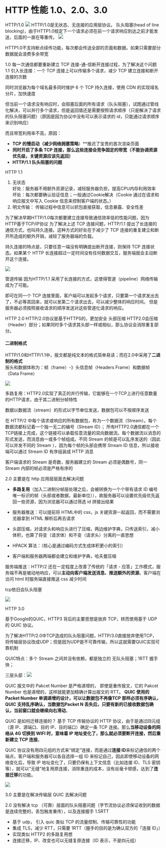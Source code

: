 # HTTP 性能 1.0、2.0、3.0

HTTP/1.0
![](../assets/HTTP%20性能-20240702202645224.jpg)
HTTP/1.0是无状态、无连接的应用层协议。
队头阻塞(head of line blocking)，由于HTTP1.0规定下一个请求必须在前一个请求响应到达之前才能发送，后面的一直在等重传。
![](../assets/HTTP%20性能-20240702202742862.jpg)


HTTP1.0不支持断点续传功能，每次都会传送全部的页面和数据。如果只需要部分数据就会浪费多余带宽

1.0 每一次通信都要重新建立 TCP 连接-通-信断开连接过程，为了解决这个问题 1.1 引入长连接：一个 TCP 连接上可以传输多个请求，减少 TCP 建立连接和断开连接的次数

同时浏览器为每个域名最多同时维护 6 个 TCP 持久连接，使用 CDN 的实现域名分片，加快速度

但当前一个请求没有响应时，会阻塞后面的所有请求（队头阻塞），试图通过管线化解决，可以并行多个请求，但是返回值还是需要按照请求顺序（只是解决了请求的队头阻塞问题）（原因是因为协议中没有可以表示请求的 id，只能通过请求顺序来识别响应）

而且带宽利用率不高，原因：

- **TCP 的慢启动（减少网络拥塞策略**）**推迟了宝贵的首次渲染页面
- **同时开启了多条 TCP 连接，那么这些连接会竞争固定的带宽（不能协调资源优先级，关键资源应该先返回）**
- **HTTP/1.1 队头阻塞的问题**


HTTP 1.1

1. 无状态  
    好处：服务器不用额外资源记录，减轻服务器负担，提高CPU内存利用效率  
    坏处：每次都要确认验证信息；一般通过Cookie解决（Cookie 通过在请求和响应报文中写入 Cookie 信息来控制客户端的状态。）
2. 明文传输： 传输过程中信息可以抓包直接获取，信息暴露、安全性差

为了解决早期HTTP/1.0每次都要建立连接导致通信效率低的性能问题，因为HTTP基于TCP/IP协议
为了解决上述 TCP 连接问题，HTTP/1.1 提出了长连接的通信方式，也叫持久连接。这种方式的好处在于减少了 TCP 连接的重复建立和断开所造成的额外开销，减轻了服务器端的负载。

持久连接的特点是，只要任意一端没有明确提出断开连接，则保持 TCP 连接状态。如果某个 HTTP 长连接超过一定时间没有任何数据交互，服务端就会主动断开这个连接。

![](../assets/HTTP%20性能-20240702203148204.jpg)


管道传输
因为HTTP/1.1 采用了长连接的方式，这使得管道（pipeline）网络传输成为了可能。

即可在同一个 TCP 连接里面，客户端可以发起多个请求，只要第一个请求发出去了，不必等其回来，就可以发第二个请求出去，可以减少整体的响应时间。
但是服务器必须按照接收请求的顺序发送对这些管道化请求的响应。


HTTP 2.0
HTTP/2.0协议是基于HTTPS的，更加安全
头部压缩 HTTP2.0会压缩（Header）部分；如果同时多个请求其头部一样或相似，那么协议会消除重复部分。

#### 二进制格式

HTTP/1.0和HTTP/1.1中，报文都是纯文本的格式简单易读；而在2.0中采用了**二进制的格式**  
报头和数据体称为：帧（frame）-》头信息帧（Headers Frame）和数据帧（Data Frame）

![](../assets/HTTP%20性能-20240702202705601.jpg)

多路复用：HTTP2.0实现了真正的并行传输，它能够在一个TCP上进行任意数量的HTTP请求，由于其二进制分帧特性

数据以数据流（stream）的形式以字节单位发送，数据包可以不按顺序发送

在 HTTP/2 中每个请求或响应的所有数据包，称为一个数据流（Stream）。每个数据流都标记着一个独一无二的编号（Stream ID）；
所有HTTP2.0通信都在一个TCP链接上完成，这个链接可以承载任意流量的双向数据流。每个数据流以消息的形式发送，而消息由一或多个帧组成。不同 Stream 的帧是可以乱序发送的（因此可以并发不同的 Stream ），因为每个帧的头部会携带 Stream ID 信息，所以接收端可以通过 Stream ID 有序组装成 HTTP 消息

客户端请求的 Stream 是奇数，服务器建立的 Stream 必须是偶数号，同一 Stream 内部的帧必须是严格有序的

2.0 主要是在 http 应用层层面去解决问题

- **多路复用**（加入二进制分帧层处理之后，会被转换为一个个带有请求 ID 编号唯一标识的帧（头部或者数据，最新单位）），故服务器可以设置优先级优先返回一些资源，因为浏览器可以通过筛选 id 拼接出结果
- 服务器推送：可以提前将 HTML中的 css，js 关键资源一起返回，而不需要浏览器拿到 HTML 解析后再去请求
- 头部压缩，对请求头和响应头进行了压缩，两边维护字典，只传送索引，减小体积，也算了将变（请求体）和不变（请求头）分离的一直思想

- HPACK 算法：（核心是通过编码方式生成体积更小的索引）
- 客户端和服务器两端都会建立和维护字典，哈夫曼压缩

服务端推送：HTTP/2 还在一定程度上改善了传统的「请求 - 应答」工作模式，服务端不再是被动地响应，可以**主动向客户端发送消息、推送额外的资源**。客户端在访问 html 时服务端直接推送 css 减少时间

tcp依旧会队头阻塞

![](../assets/HTTP%20性能-20240702202757163.jpg)

HTTP 3.0

基于Google的QUIC，HTTP3 背后的主要思想是放弃 TCP，转而使用基于 UDP 的 QUIC 协议。

为了解决HTTP/2.0中TCP造成的队头阻塞问题，HTTP/3.0直接放弃使用TCP，将传输层协议改成UDP；但是因为UDP是不可靠传输，所以这就需要QUIC实现可靠机制

QUIC特点：多个 Stream 之间并没有依赖，都是独立的 无队头阻塞；1RTT 握手快；

三层头部：![](../assets/HTTP%20性能-20240702203720887.jpg)

QUIC 报文中的 Pakcet Number 是严格递增的， 即使是重传报文，它的 Pakcet Number 也是递增的，这样就能更加精确计算出报文的 RTT。
**QUIC 使用的 Packet Number 单调递增的设计，可以让数据包不再像TCP 那样必须有序确认，QUIC 支持乱序确认，当数据包Packet N 丢失后，只要有新的已接收数据包确认，当前窗口就会继续向右滑动**。

QUIC 是如何迁移连接的？
基于 TCP 传输协议的 HTTP 协议，由于是通过四元组（源 IP、源端口、目的 IP、目的端口）确定一条 TCP 连接。那么**当移动设备的网络从 4G 切换到 WIFI 时，意味着 IP 地址变化了，那么就必须要断开连接，然后重新建立 TCP 连接**。

QUIC 协议没有用四元组的方式来“绑定”连接，而是通过**连接 ID**来标记通信的两个端点，客户端和服务器可以各自选择一组 ID 来标记自己，因此即使移动设备的网络变化后，导致 IP 地址变化了，只要仍保有上下文信息（比如连接 ID、TLS 密钥等），就可以“无缝”地复用原连接，消除重连的成本，没有丝毫卡顿感，达到了**连接迁移**的功能。

![](../assets/HTTP%20性能-20240702202808029.jpg)

3.0 主要是在解决传输层 QUIC 去解决问题

2.0 没有解决 tcp （可靠）层面的队头阻塞问题（字节流协议必须保证收到的数据是连续完整的，丢包触发重传），以及连接握手 1.5RTT

- 基于 udp， 引入 quic 类似 TCP 的流量控制、传输可靠性的功能
- 集成 TLS，减少 RTT，只需要 1RTT（握手的目的是为确认双方的「连接 ID」）
- 实现类似 HTTP2 的多路复用想
- 连接迁移，IP、改变也可以无缝复原连接（ID 表示，不是四元组）